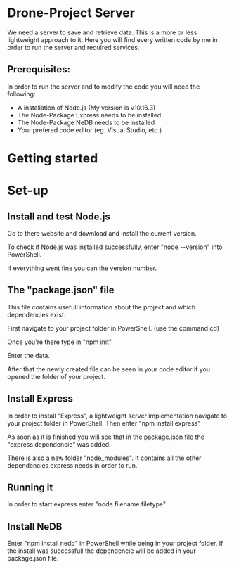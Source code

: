# Drone-Project Server

We need a server to save and retrieve data. This is a more or less lightweight approach to it.
Here you will find every written code by me in order to run the server and required services.

## Prerequisites:

In order to run the server and to modify the code you will need the following:
 
 - A installation of Node.js (My version is v10.16.3)
 - The Node-Package Express needs to be installed
 - The Node-Package NeDB needs to be installed
 - Your prefered code editor (eg. Visual Studio, etc.)




# Getting started

# Set-up

## Install and test Node.js

Go to there website and download and install the current version.

To check if Node.js was installed successfully, enter "node --version" into PowerShell.

If everything went fine you can the version number.

## The "package.json" file

This file contains usefull information about the project and which dependencies exist.

First navigate to your project folder in PowerShell. (use the command cd)

Once you're there type in "npm init"

Enter the data.

After that the newly created file can be seen in your code editor if you opened the folder of your project.

## Install Express
In order to install "Express", a lightweight server implementation navigate to your project folder in PowerShell. 
Then enter "npm install express"

As soon as it is finished you will see that in the package.json file the "express dependencie" was added.

There is also a new folder "node_modules". It contains all the other dependencies express needs in order to run.


## Running it

In order to start express enter "node filename.filetype"

## Install NeDB
Enter "npm install nedb" in PowerShell while being in your project folder.
If the install was successfull the dependencie will be added in your package.json file.

